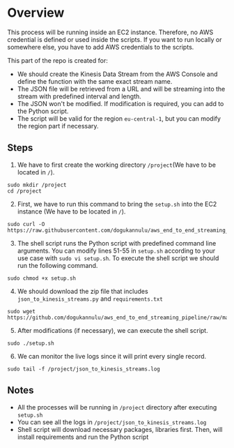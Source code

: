 # Overview

This process will be running inside an EC2 instance. Therefore, no AWS credential is defined or used inside the scripts. If you want to run locally or somewhere else, you have to add AWS credentials to the scripts.

This part of the repo is created for:

- We should create the Kinesis Data Stream from the AWS Console and define the function with the same exact stream name.
- The JSON file will be retrieved from a URL and will be streaming into the stream with predefined interval and length.
- The JSON won't be modified. If modification is required, you can add to the Python script.
- The script will be valid for the region `eu-central-1`, but you can modify the region part if necessary.

## Steps

1. We have to first create the working directory `/project`(We have to be located in `/`).
```
sudo mkdir /project
cd /project
```

2. First, we have to run this command to bring the `setup.sh` into the EC2 instance (We have to be located in `/`).
```
sudo curl -O https://raw.githubusercontent.com/dogukannulu/aws_end_to_end_streaming_pipeline/main/json_to_kinesis_streams/setup.sh
```


3. The shell script runs the Python script with predefined command line arguments. You can modify lines 51-55 in `setup.sh` according to your use case with `sudo vi setup.sh`. To execute the shell script we should run the following command.
```
sudo chmod +x setup.sh
```

4. We should download the zip file that includes `json_to_kinesis_streams.py` and `requirements.txt`
```
sudo wget https://github.com/dogukannulu/aws_end_to_end_streaming_pipeline/raw/main/json_to_kinesis_streams/json_to_kinesis_streams.zip
```

5. After modifications (if necessary), we can execute the shell script.
```
sudo ./setup.sh
```

6. We can monitor the live logs since it will print every single record.
```
sudo tail -f /project/json_to_kinesis_streams.log
```

## Notes

- All the processes will be running in `/project` directory after executing `setup.sh`
- You can see all the logs in `/project/json_to_kinesis_streams.log` 
- Shell script will download necessary packages, libraries first. Then, will install requirements and run the Python script
